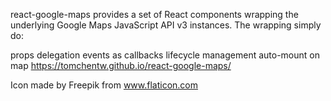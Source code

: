 
react-google-maps provides a set of React components wrapping the underlying Google Maps JavaScript API v3 instances. The wrapping simply do:

props delegation
events as callbacks
lifecycle management
auto-mount on map
https://tomchentw.github.io/react-google-maps/





Icon made by Freepik from www.flaticon.com 
